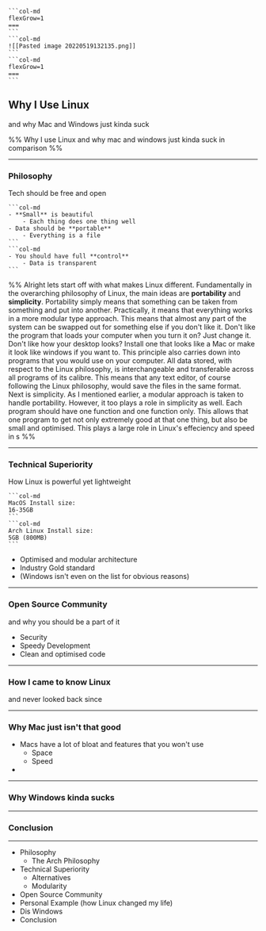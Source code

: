 ````col
```col-md
flexGrow=1
===
```
```col-md
![[Pasted image 20220519132135.png]]
```
```col-md
flexGrow=1
===
```
````
## Why I Use Linux
and why Mac and Windows just kinda suck

%%
Why I use Linux and why mac and windows just kinda suck in comparison
%%

---
### Philosophy
Tech should be free and open

````col
```col-md
- **Small** is beautiful
	- Each thing does one thing well
- Data should be **portable**
	- Everything is a file
```
```col-md
- You should have full **control**
	- Data is transparent
```
````

%%
Alright lets start off with what makes Linux different.
Fundamentally in the overarching philosophy of Linux, the main ideas are **portability** and **simplicity**.
Portability simply means that something can be taken from something and put into another. Practically, it means that everything works in a more modular type approach.
This means that almost any part of the system can be swapped out for something else if you don't like it. Don't like the program that loads your computer when you turn it on? Just change it. Don't like how your desktop looks? Install one that looks like a Mac or make it look like windows if you want to. 
This principle also carries down into programs that you would use on your computer. All data stored, with respect to the Linux philosophy, is interchangeable and transferable across all programs of its calibre. This means that any text editor, of course following the Linux philosophy, would save the files in the same format.
Next is simplicity. As I mentioned earlier, a modular approach is taken to handle portability. However, it too plays a role in simplicity as well. Each program should have one function and one function only. This allows that one program to get not only extremely good at that one thing, but also be small and optimised. This plays a large role in Linux's effeciency and speed in s
%%

---
### Technical Superiority
How Linux is powerful yet lightweight

````col
```col-md
MacOS Install size:
16-35GB
```
```col-md
Arch Linux Install size:
5GB (800MB)
```
````

- Optimised and modular architecture
- Industry Gold standard
- (Windows isn't even on the list for obvious reasons)

---
### Open Source Community
and why you should be a part of it

- Security
- Speedy Development
- Clean and optimised code

---
### How I came to know Linux
and never looked back since

---
### Why Mac just isn't that good

- Macs have a lot of bloat and features that you won't use
	- Space
	- Speed
- 

---
### Why Windows kinda sucks

---
### Conclusion

---
- Philosophy
	- The Arch Philosophy
- Technical Superiority
	- Alternatives
	- Modularity
- Open Source Community
- Personal Example (how Linux changed my life)
- Dis Windows
- Conclusion
